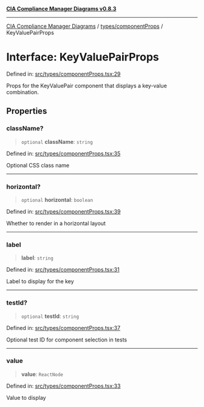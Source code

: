 [**CIA Compliance Manager Diagrams v0.8.3**](../../../README.md)

***

[CIA Compliance Manager Diagrams](../../../modules.md) / [types/componentProps](../README.md) / KeyValuePairProps

# Interface: KeyValuePairProps

Defined in: [src/types/componentProps.tsx:29](https://github.com/Hack23/cia-compliance-manager/blob/368d5a1330a94df78d48c65d28962bd0f7cab363/src/types/componentProps.tsx#L29)

Props for the KeyValuePair component that displays a key-value combination.

## Properties

### className?

> `optional` **className**: `string`

Defined in: [src/types/componentProps.tsx:35](https://github.com/Hack23/cia-compliance-manager/blob/368d5a1330a94df78d48c65d28962bd0f7cab363/src/types/componentProps.tsx#L35)

Optional CSS class name

***

### horizontal?

> `optional` **horizontal**: `boolean`

Defined in: [src/types/componentProps.tsx:39](https://github.com/Hack23/cia-compliance-manager/blob/368d5a1330a94df78d48c65d28962bd0f7cab363/src/types/componentProps.tsx#L39)

Whether to render in a horizontal layout

***

### label

> **label**: `string`

Defined in: [src/types/componentProps.tsx:31](https://github.com/Hack23/cia-compliance-manager/blob/368d5a1330a94df78d48c65d28962bd0f7cab363/src/types/componentProps.tsx#L31)

Label to display for the key

***

### testId?

> `optional` **testId**: `string`

Defined in: [src/types/componentProps.tsx:37](https://github.com/Hack23/cia-compliance-manager/blob/368d5a1330a94df78d48c65d28962bd0f7cab363/src/types/componentProps.tsx#L37)

Optional test ID for component selection in tests

***

### value

> **value**: `ReactNode`

Defined in: [src/types/componentProps.tsx:33](https://github.com/Hack23/cia-compliance-manager/blob/368d5a1330a94df78d48c65d28962bd0f7cab363/src/types/componentProps.tsx#L33)

Value to display
